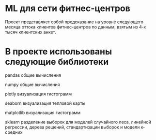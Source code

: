 # ML для сети фитнес-центров  
Проект представляет собой предсказание на уровне следующего месяца оттока клиентов фитнес-центров по данным, взятым из 4-х  тысяч клиентских анкет.  
# В проекте использованы  следующие библиотеки
pandas общие вычисления

numpy общие вычисления

plotly визуализация гистограмм

seaborn визуализация тепловой карты 

matplotlib визуализация гистограмм

sklearn разделение выборок для моделей случайного леса, линейной регрессии, дерева решений, стандартизации выборок и модели к-средних
